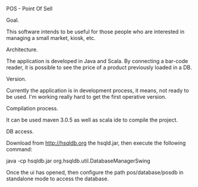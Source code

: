 POS - Point Of Sell

Goal.

This software intends to be useful for those people who are interested in managing a small market, kiosk, etc.

Architecture.

The application is developed in Java and Scala. By connecting a bar-code reader, it is possible to see the price of a product previously loaded in a DB.

Version.

Currently the application is in development process, it means, not ready to be used. I'm working really hard to get the first operative version.

Compilation process.

It can be used maven 3.0.5 as well as scala ide to compile the project.

DB access.

Download from http://hsqldb.org the hsqld.jar, then execute the following command:

java -cp hsqldb.jar org.hsqldb.util.DatabaseManagerSwing

Once the ui has opened, then configure the path pos/database/posdb in standalone mode to access the database. 
